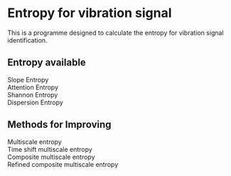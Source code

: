 # Entropy for vibration signal
This is a programme designed to calculate the entropy for vibration signal identification.

## Entropy available
Slope Entropy  
Attention Entropy  
Shannon Entropy  
Dispersion Entropy
## Methods for Improving
Multiscale entropy  
Time shift multiscale entropy  
Composite multiscale entropy  
Refined composite multiscale entropy  
